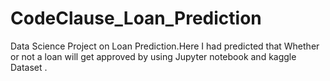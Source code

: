 # CodeClause_Loan_Prediction
Data Science Project on Loan Prediction.Here I had predicted that Whether or not a loan will get approved  by using Jupyter notebook and kaggle Dataset . 
